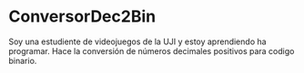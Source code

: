 # ConversorDec2Bin
 Soy una estudiente de videojuegos de la UJI y estoy aprendiendo ha programar.
Hace la conversión de números decimales positivos para codigo binario.